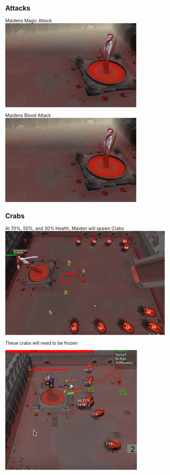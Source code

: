 
## Attacks
Maidens Magic Attack
![](/assets/img/Maiden-4.gif)

Maidens Blood Attack
![](/assets/img/Maiden-4.gif)








## Crabs
At 70%, 50%, and 30% Health, Maiden will spawn Crabs
![](/assets/img/Maiden-4.png)

These crabs will need to be frozen

![](/assets/img/fight-overview-2.png)